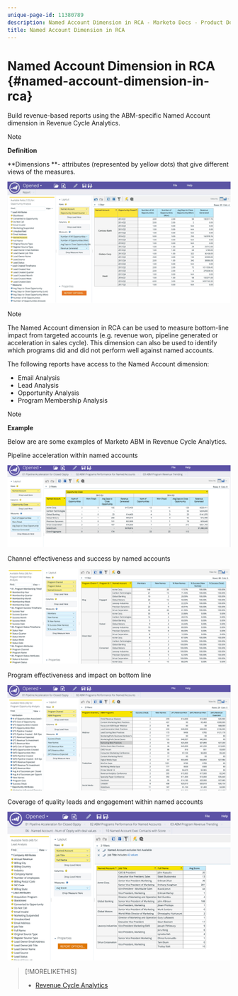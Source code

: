 ```yaml
---
unique-page-id: 11380789
description: Named Account Dimension in RCA - Marketo Docs - Product Documentation
title: Named Account Dimension in RCA
---
```


# Named Account Dimension in RCA {#named-account-dimension-in-rca}

Build revenue-based reports using the ABM-specific Named Account dimension in Revenue Cycle Analytics.

>[!NOTE]
>
>**Definition**
>
>**Dimensions **- attributes (represented by yellow dots) that give different views of the measures.

![](assets/one-2.png)

>[!NOTE]
>
>The Named Account dimension in RCA can be used to measure bottom-line impact from targeted accounts (e.g. revenue won, pipeline generated or acceleration in sales cycle). This dimension can also be used to identify which programs did and did not perform well against named accounts.

The following reports have access to the Named Account dimension:

* Email Analysis
* Lead Analysis
* Opportunity Analysis
* Program Membership Analysis

>[!NOTE]
>
>**Example**
>
>Below are are some examples of Marketo ABM in Revenue Cycle Analytics.

Pipeline acceleration within named accounts

![](assets/two-1.png)

Channel effectiveness and success by named accounts

![](assets/three-2.png)

Program effectiveness and impact on bottom line

![](assets/four-3.png)

Coverage of quality leads and engagement within named accounts

![](assets/five-2.png)

>[!MORELIKETHIS]
>
>* [Revenue Cycle Analytics](http://docs.marketo.com/display/docs/revenue+cycle+analytics)
>

